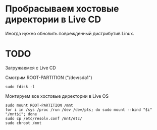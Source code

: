 # Пробрасываем хостовые директории в Live CD
Иногда нужно обновить поврежденный дистрибутив Linux.

# TODO 
Загружаемся с Live CD

Смотрим ROOT-PARTITION ("/dev/sda1")


```sudo fdisk -l```


Монтируем все хостовые директории в Live OS

```
sudo mount ROOT-PARTITION /mnt
for i in /sys /proc /run /dev /dev/pts; do sudo mount --bind "$i" "/mnt$i"; done
sudo cp /etc/resolv.conf /mnt/etc/
sudo chroot /mnt
```